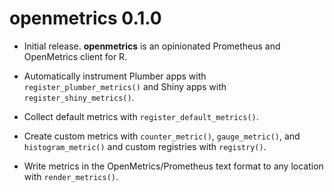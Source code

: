 # openmetrics 0.1.0

* Initial release. **openmetrics** is an opinionated Prometheus and OpenMetrics
  client for R.

* Automatically instrument Plumber apps with `register_plumber_metrics()` and
  Shiny apps with `register_shiny_metrics()`.

* Collect default metrics with `register_default_metrics()`.

* Create custom metrics with `counter_metric()`, `gauge_metric()`, and
  `histogram_metric()` and custom registries with `registry()`.

* Write metrics in the OpenMetrics/Prometheus text format to any location with
  `render_metrics()`.
